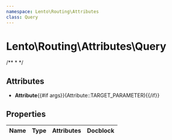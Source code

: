 ```yaml
---
namespace: Lento\Routing\Attributes
class: Query
---
```


# Lento\Routing\Attributes\Query

/**
 *
 */

## Attributes

- **Attribute**{{#if args}}(Attribute::TARGET_PARAMETER){{/if}}


## Properties
| Name | Type | Attributes | Docblock |
|------|------|------------|----------|



